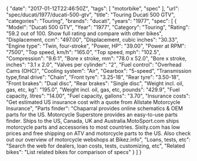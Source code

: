 {
    "date": "2017-01-12T22:46:50Z",
    "tags": [
        "motorbike",
        "spec"
    ],
    "url": "spec\/ducati\/1977\/ducati-500-gtv",
    "title": "Touring Ducati 500 GTV",
    "categories": "Touring",
    "brands": "ducati",
    "years": "1977",
    "spec": [
        {
            "Model": "Ducati 500 GTV",
            "Year": "1977",
            "Category": "Touring",
            "Rating": "59.2 out of 100. Show full rating and compare with other bikes",
            "Displacement, ccm": "497.00",
            "Displacement, cubic inches": "30.33",
            "Engine type": "Twin, four-stroke",
            "Power, HP": "39.00",
            "Power at RPM": "7500",
            "Top speed, km\/h": "165.0",
            "Top speed, mph": "102.5",
            "Compression": "9.6:1",
            "Bore x stroke, mm": "78.0 x 52.0",
            "Bore x stroke, inches": "3.1 x 2.0",
            "Valves per cylinder": "2",
            "Fuel control": "Overhead Cams (OHC)",
            "Cooling system": "Air",
            "Gearbox": "5-speed",
            "Transmission type,final drive": "Chain",
            "Front tyre": "3.25-18",
            "Rear tyre": "3.50-18",
            "Front brakes": "Dual disc",
            "Rear brakes": "Single disc",
            "Weight incl. oil, gas, etc, kg": "195.0",
            "Weight incl. oil, gas, etc, pounds": "429.9",
            "Fuel capacity, litres": "14.00",
            "Fuel capacity, gallons": "3.70",
            "Insurance costs": "Get estimated US insurance cost with a quote from Allstate Motorcycle Insurance",
            "Parts finder": "Chaparral provides online schematics & OEM parts for the US.   Motorcycle Superstore provides an easy-to-use parts finder. Ships to the US, Canada, UK and Australia.MotoSport.com ships motorcycle parts and accessories to most countries.    Sixity.com has low prices and free shipping on ATV and motorcycle parts to the US. Also check out our overview of motorcycle webshops at Bikez.info",
            "Loans, tests, etc": "Search the web for dealers, loan costs, tests, customizing, etc",
            "Related bikes": "List related bikes for comparison of specs"
        }
    ]
}